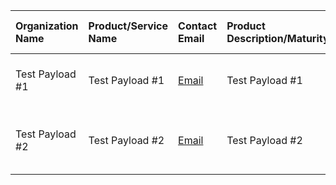 | Organization Name | Product/Service Name | Contact Email | Product Description/Maturity | Covered Use Cases | USDM Version Compatibility |
| :--- | :--- | :--- | :--- | :--- | :--- |
| Test Payload #1 | Test Payload #1 | [Email](mailto:colin.bradshaw@paconsulting.com) | Test Payload #1 | Electronic Health Record (EHR) | 1.0 |
| Test Payload #2 | Test Payload #2 | [Email](mailto:colin.bradshaw@paconsulting.com) | Test Payload #2 | Electronic Health Record (EHR), Other(s) | 1.5 |